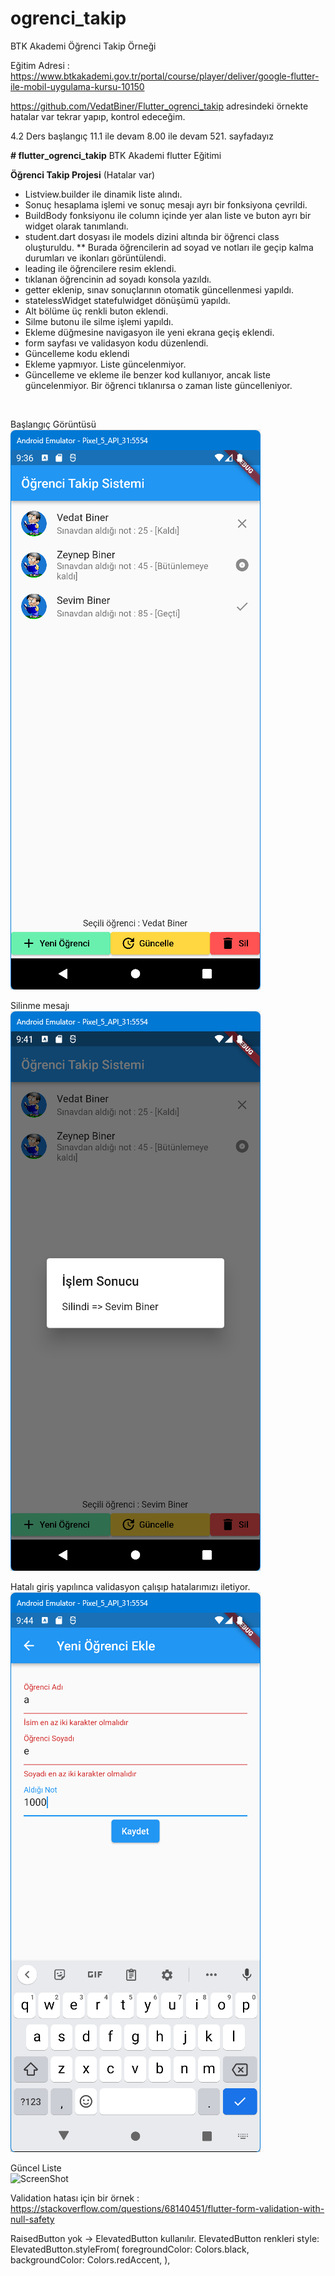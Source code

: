 # ogrenci_takip
BTK Akademi Öğrenci Takip Örneği

Eğitim Adresi :
https://www.btkakademi.gov.tr/portal/course/player/deliver/google-flutter-ile-mobil-uygulama-kursu-10150

https://github.com/VedatBiner/Flutter_ogrenci_takip
adresindeki örnekte hatalar var tekrar yapıp, kontrol edeceğim.

4.2 Ders başlangıç
11.1 ile devam 8.00 ile devam
521. sayfadayız

**# flutter_ogrenci_takip**
BTK Akademi flutter Eğitimi

**Öğrenci Takip Projesi** (Hatalar var)
<BR>
* Listview.builder ile dinamik liste alındı.
* Sonuç hesaplama işlemi ve sonuç mesajı ayrı bir fonksiyona çevrildi.
* BuildBody fonksiyonu ile column içinde yer alan liste ve buton ayrı bir widget olarak tanımlandı.
* student.dart dosyası ile models dizini altında bir öğrenci class oluşturuldu.
** Burada öğrencilerin ad soyad ve notları ile geçip kalma durumları ve ikonları görüntülendi.
* leading ile öğrencilere resim eklendi.
* tıklanan öğrencinin ad soyadı konsola yazıldı.
* getter eklenip, sınav sonuçlarının otomatik güncellenmesi yapıldı.
* statelessWidget statefulwidget dönüşümü yapıldı.
* Alt bölüme üç renkli buton eklendi.
* Silme butonu ile silme işlemi yapıldı.
* Ekleme düğmesine navigasyon ile yeni ekrana geçiş eklendi.
* form sayfası ve validasyon kodu düzenlendi.
* Güncelleme kodu eklendi
* Ekleme yapmıyor. Liste güncelenmiyor.
* Güncelleme ve ekleme ile benzer kod kullanıyor, ancak liste güncelenmiyor. Bir öğrenci tıklanırsa o zaman liste güncelleniyor.
<BR>

Başlangıç Görüntüsü <BR> ![ScreenShot](screen_shots/img-01.png)

Silinme mesajı
<BR>
![ScreenShot](screen_shots/img-02.png)

Hatalı giriş yapılınca validasyon çalışıp hatalarımızı iletiyor.
<BR>
![ScreenShot](screen_shots/img-03.png)

Güncel Liste
<BR>
![ScreenShot](/screen_shots/img-03.png)


Validation hatası için bir örnek : https://stackoverflow.com/questions/68140451/flutter-form-validation-with-null-safety

RaisedButton yok -> ElevatedButton kullanılır.
ElevatedButton renkleri
style: ElevatedButton.styleFrom(
                  foregroundColor: Colors.black,
                  backgroundColor: Colors.redAccent,
                ),